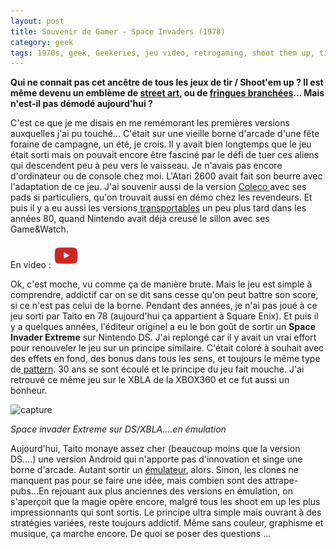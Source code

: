 ```yaml
---
layout: post
title: Souvenir de Gamer - Space Invaders (1978)
category: geek
tags: 1970s, geek, Geekeries, jeu video, retrogaming, shoot them up, tir
---
```

**Qui ne connait pas cet ancêtre de tous les jeux de tir / Shoot'em up ? Il est même devenu un emblème de <a href="https://fr.wikipedia.org/wiki/Invader_(artiste)">street art</a>, ou de <a href="https://www.trendhunter.com/trends/space-invader-hoodies">fringues branchées</a>... Mais n'est-il pas démodé aujourd'hui ?**

C'est ce que je me disais en me remémorant les premières versions auxquelles j'ai pu touché... C'était sur une vieille borne d'arcade d'une fête foraine de campagne, un été, je crois. Il y avait bien longtemps que le jeu était sorti mais on pouvait encore être fasciné par le défi de tuer ces aliens qui descendent peu à peu vers le vaisseau. Je n'avais pas encore d'ordinateur ou de console chez moi. L'Atari 2600 avait fait son beurre avec l'adaptation de ce jeu. J'ai souvenir aussi de la version <a href="https://fr.wikipedia.org/wiki/ColecoVision">Coleco </a>avec ses pads si particuliers, qu'on trouvait aussi en démo chez les revendeurs. Et puis il y a eu aussi les versions<a href="http://www.handheldmuseum.com/Entex/SI.htm"> transportables</a> un peu plus tard dans les années 80, quand Nintendo avait déjà creusé le sillon avec ses Game&amp;Watch.

En video : [![video](/images/youtube.png)](https://www.youtube.com/watch?v=_ftVrgJTl4w)

Ok, c'est moche, vu comme ça de manière brute. Mais le jeu est simple à comprendre, addictif car on se dit sans cesse qu'on peut battre son score, si ce n'est pas celui de la borne. Pendant des années, je n'ai pas joué à ce jeu sorti par Taito en 78 (aujourd'hui ça appartient à Square Enix). Et puis il y a quelques années, l'éditeur originel a eu le bon goût de sortir un **Space Invader Extreme** sur Nintendo DS. J'ai replongé car il y avait un vrai effort pour renouveler le jeu sur un principe similaire. C'était coloré à souhait avec des effets en fond, des bonus dans tous les sens, et toujours le même type de<a href="https://en.wikipedia.org/wiki/Shoot_%27em_up"> pattern</a>. 30 ans se sont écoulé et le principe du jeu fait mouche. J'ai retrouvé ce même jeu sur le XBLA de la XBOX360 et ce fut aussi un bonheur.

![capture](https://filedn.eu/llqi9IBxlYouGRXYG2xlROb/img/2017/spaceinvaders.png)

*Space invader Extreme sur DS/XBLA....en émulation*

Aujourd'hui, Taito monaye assez cher (beaucoup moins que la version DS....) une version Android qui n'apporte pas d'innovation et singe une borne d'arcade. Autant sortir un <a href="https://cheziceman.wordpress.com/2017/06/20/android-ma-selection-demulateurs-console/">émulateur</a>, alors. Sinon, les clones ne manquent pas pour se faire une idée, mais combien sont des attrape-pubs...En rejouant aux plus anciennes des versions en émulation, on s'aperçoit que la magie opère encore, malgré tous les shoot em up les plus impressionnants qui sont sortis. Le principe ultra simple mais ouvrant à des stratégies variées, reste toujours addictif. Même sans couleur, graphisme et musique, ça marche encore. De quoi se poser des questions ...
